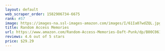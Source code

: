 ```yaml
---
layout: default 
﻿web_scraper_order: 1582906734-6675
rank: #57
image: https://images-na.ssl-images-amazon.com/images/I/61Ia07wdZQL.jpg
title: Random Access Memories
url: https://www.amazon.com/Random-Access-Memories-Daft-Punk/dp/B00C061HZY/ref=zg_mw_music_57?_encoding=UTF8&psc=1&refRID=X8V12YXMQG7N6EH1X8Q3
reviews: 4.6 out of 5 stars
price: $29.29 
---
```

